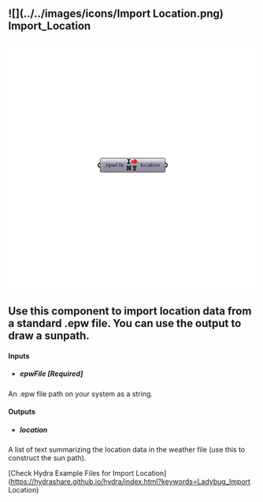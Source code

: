 ## ![](../../images/icons/Import Location.png) Import_Location

![](../../images/components/Import_Location.png)

Use this component to import location data from a standard .epw file.
 You can use the output to draw a sunpath.
 -
 

#### Inputs
* ##### epwFile [Required]
An .epw file path on your system as a string.

#### Outputs
* ##### location
A list of text summarizing the location data in the weather file (use this to construct the sun path).


[Check Hydra Example Files for Import Location](https://hydrashare.github.io/hydra/index.html?keywords=Ladybug_Import Location)